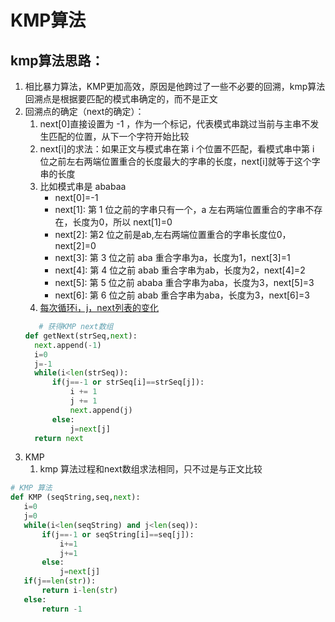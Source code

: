 # KMP算法
## kmp算法思路：
1. 相比暴力算法，KMP更加高效，原因是他跨过了一些不必要的回溯，kmp算法回溯点是根据要匹配的模式串确定的，而不是正文
2. 回溯点的确定（next的确定）：
    1. next[0]直接设置为 -1 ，作为一个标记，代表模式串跳过当前与主串不发生匹配的位置，从下一个字符开始比较
    2. next[i]的求法：如果正文与模式串在第 i 个位置不匹配，看模式串中第 i 位之前左右两端位置重合的长度最大的字串的长度，next[i]就等于这个字串的长度
    3. 比如模式串是 ababaa 
        * next[0]=-1
        * next[1]: 第 1 位之前的字串只有一个，a 左右两端位置重合的字串不存在，长度为0，所以 next[1]=0
        * next[2]: 第2 位之前是ab,左右两端位置重合的字串长度位0，next[2]=0
        * next[3]: 第 3 位之前 aba 重合字串为a，长度为1，next[3]=1
        * next[4]: 第 4 位之前 abab 重合字串为ab，长度为2，next[4]=2
        * next[5]: 第 5 位之前 ababa 重合字串为aba，长度为3，next[5]=3
        * next[6]: 第 6 位之前 abab 重合字串为aba，长度为3，next[6]=3
    4. [每次循环i，j，next列表的变化](https://github.com/520MianXiangDuiXiang520/python/blob/master/pythonday/0011)
     ```python
        # 获得KMP next数组
   def getNext(strSeq,next):
       next.append(-1)
       i=0
       j=-1
       while(i<len(strSeq)):
           if(j==-1 or strSeq[i]==strSeq[j]):
               i += 1
               j += 1
               next.append(j)
           else:
               j=next[j]
       return next
   ``` 
3. KMP 
    1. kmp 算法过程和next数组求法相同，只不过是与正文比较
 ```python
# KMP 算法
def KMP (seqString,seq,next):
    i=0
    j=0
    while(i<len(seqString) and j<len(seq)):
        if(j==-1 or seqString[i]==seq[j]):
            i+=1
            j+=1
        else:
            j=next[j]
    if(j==len(str)):
        return i-len(str)
    else:
        return -1

```
